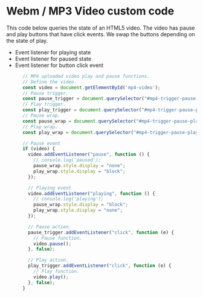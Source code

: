 # Webm / MP3 Video custom code

This code below queries the state of an HTML5 video. The video has pause and play buttons that have click events. We swap the buttons depending on the state of play.

* Event listener for playing state
* Event listener for paused state
* Event listener for button click event

```javascript
      // MP4 uploaded video play and pause functions.
      // Define the video.
      const video = document.getElementById('mp4-video');
      // Pause trigger.
      const pause_trigger = document.querySelector("#mp4-trigger-pause-play .pause-icon");
      // Play trigger.
      const play_trigger = document.querySelector("#mp4-trigger-pause-play .play-icon");
      // Pause wrap.
      const pause_wrap = document.querySelector("#mp4-trigger-pause-play .pause-wrap");
      // Play wrap.
      const play_wrap = document.querySelector("#mp4-trigger-pause-play .play-wrap");

      // Pause event
      if (video) {
        video.addEventListener("pause", function () {
          // console.log('paused');
          pause_wrap.style.display = "none";
          play_wrap.style.display = "block";
        });

        // Playing event
        video.addEventListener("playing", function () {
          // console.log('playing');
          pause_wrap.style.display = "block";
          play_wrap.style.display = "none";
        });

        // Pause action.
        pause_trigger.addEventListener("click", function (e) {
          // Pause function.
          video.pause();
        }, false);

        // Play action.
        play_trigger.addEventListener("click", function (e) {
          // Play function.
          video.play();
        }, false);
      }
```


